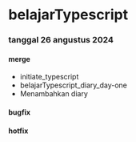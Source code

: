 # belajarTypescript

### tanggal 26 angustus 2024

#### merge
- initiate_typescript
- belajarTypescript_diary_day-one
- Menambahkan diary
#### bugfix

#### hotfix
